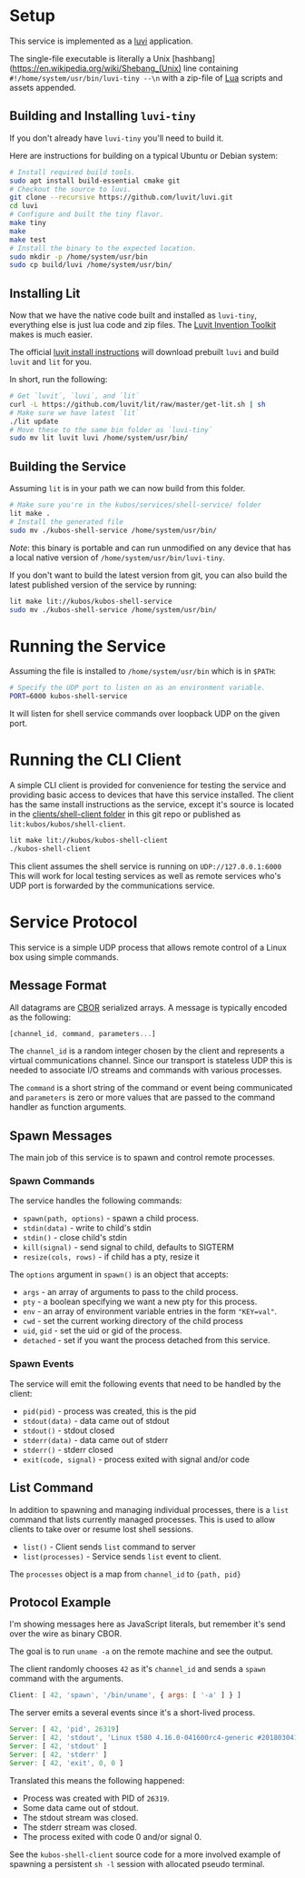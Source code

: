# Setup

This service is implemented as a [luvi](https://github.com/luvit/luvi)
application.

The single-file executable is literally a Unix
[hashbang](https://en.wikipedia.org/wiki/Shebang_(Unix) line containing
`#!/home/system/usr/bin/luvi-tiny --\n` with a zip-file of
[Lua](https://www.lua.org/) scripts and assets appended.

## Building and Installing `luvi-tiny`

If you don't already have `luvi-tiny` you'll need to build it.

Here are instructions for building on a typical Ubuntu or Debian system:

```sh
# Install required build tools.
sudo apt install build-essential cmake git
# Checkout the source to luvi.
git clone --recursive https://github.com/luvit/luvi.git
cd luvi
# Configure and built the tiny flavor.
make tiny
make
make test
# Install the binary to the expected location.
sudo mkdir -p /home/system/usr/bin
sudo cp build/luvi /home/system/usr/bin/
```

## Installing Lit

Now that we have the native code built and installed as `luvi-tiny`, everything
else is just lua code and zip files.  The [Luvit Invention
Toolkit](https://github.com/luvit/lit) makes is much easier.

The official [luvit install instructions](https://luvit.io/install.html) will
download prebuilt `luvi` and build `luvit` and `lit` for you.

In short, run the following:
```sh
# Get `luvit`, `luvi`, and `lit`
curl -L https://github.com/luvit/lit/raw/master/get-lit.sh | sh
# Make sure we have latest `lit`
./lit update
# Move these to the same bin folder as `luvi-tiny`
sudo mv lit luvit luvi /home/system/usr/bin/
```

## Building the Service

Assuming `lit` is in your path we can now build from this folder.

```sh
# Make sure you're in the kubos/services/shell-service/ folder
lit make .
# Install the generated file
sudo mv ./kubos-shell-service /home/system/usr/bin/
```

*Note*: this binary is portable and can run unmodified on any device that
has a local native version of `/home/system/usr/bin/luvi-tiny`.

If you don't want to build the latest version from git, you can also build the
latest published version of the service by running:

```sh
lit make lit://kubos/kubos-shell-service
sudo mv ./kubos-shell-service /home/system/usr/bin/
```

# Running the Service

Assuming the file is installed to `/home/system/usr/bin` which is in `$PATH`:

```sh
# Specify the UDP port to listen on as an environment variable.
PORT=6000 kubos-shell-service
```

It will listen for shell service commands over loopback UDP on the given port.

# Running the CLI Client

A simple CLI client is provided for convenience for testing the service and
providing basic access to devices that have this service installed.  The client
has the same install instructions as the service, except it's source is located
in the [clients/shell-client folder](../../clients/shell-client/) in this git
repo or published as `lit:kubos/kubos/shell-client`.

```sh
lit make lit://kubos/kubos-shell-client
./kubos-shell-client
```

This client assumes the shell service is running on `UDP://127.0.0.1:6000`  This
will work for local testing services as well as remote services who's UDP port
is forwarded by the communications service.

# Service Protocol

This service is a simple UDP process that allows remote control of a Linux box
using simple commands.  

## Message Format

All datagrams are [CBOR](http://cbor.io/) serialized
arrays.  A message is typically encoded as the following:

```js
[channel_id, command, parameters...]
```

The `channel_id` is a random integer chosen by the client and represents a
virtual communications channel.  Since our transport is stateless UDP this is
needed to associate I/O streams and commands with various processes.

The `command` is a short string of the command or event being communicated and
`parameters` is zero or more values that are passed to the command handler as
function arguments.

## Spawn Messages

The main job of this service is to spawn and control remote processes.

### Spawn Commands

The service handles the following commands:

- `spawn(path, options)` - spawn a child process.
- `stdin(data)` - write to child's stdin
- `stdin()` - close child's stdin
- `kill(signal)` - send signal to child, defaults to SIGTERM
- `resize(cols, rows)` - if child has a pty, resize it

The `options` argument in `spawn()` is an object that accepts:

- `args` - an array of arguments to pass to the child process.
- `pty` - a boolean specifying we want a new pty for this process.
- `env` - an array of environment variable entries in the form `"KEY=val"`.
- `cwd` - set the current working directory of the child process
- `uid`, `gid` - set the uid or gid of the process.
- `detached` - set if you want the process detached from this service.


### Spawn Events

The service will emit the following events that need to be handled by the
client:

 - `pid(pid)` - process was created, this is the pid
 - `stdout(data)` - data came out of stdout
 - `stdout()` - stdout closed
 - `stderr(data)` - data came out of stderr
 - `stderr()` - stderr closed
 - `exit(code, signal)` - process exited with signal and/or code

## List Command

In addition to spawning and managing individual processes, there is a `list`
command that lists currently managed processes.  This is used to allow clients
to take over or resume lost shell sessions.

 - `list()` - Client sends `list` command to server
 - `list(processes)` - Service sends `list` event to client.

The `processes` object is a map from `channel_id` to `{path, pid}`

## Protocol Example

I'm showing messages here as JavaScript literals, but remember it's send over
the wire as binary CBOR.

The goal is to run `uname -a` on the remote machine and see the output.

The client randomly chooses `42` as it's `channel_id` and sends a `spawn`
command with the arguments.

```js
Client: [ 42, 'spawn', '/bin/uname', { args: [ '-a' ] } ]
```

The server emits a several events since it's a short-lived process.

```js
Server: [ 42, 'pid', 26319]
Server: [ 42, 'stdout', 'Linux t580 4.16.0-041600rc4-generic #201803041930 SMP Mon Mar 5 00:32:34 UTC 2018 x86_64 x86_64 x86_64 GNU/Linux\n' ]
Server: [ 42, 'stdout' ]
Server: [ 42, 'stderr' ]
Server: [ 42, 'exit', 0, 0 ]
```

Translated this means the following happened:

- Process was created with PID of `26319`.
- Some data came out of stdout.
- The stdout stream was closed.
- The stderr stream was closed.
- The process exited with code 0 and/or signal 0.

See the `kubos-shell-client` source code for a more involved example of spawning
a persistent `sh -l` session with allocated pseudo terminal.
